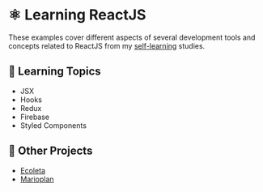 # :atom_symbol: Learning ReactJS

These examples cover different aspects of several development tools and concepts related to ReactJS from my [self-learning](https://github.com/DanielBrito/self-learning) studies.

## 📑 Learning Topics

- JSX
- Hooks
- Redux
- Firebase
- Styled Components

## :rocket: Other Projects

- [Ecoleta](https://github.com/DanielBrito/ecoleta-nlw-rocketseat)
- [Marioplan](https://github.com/DanielBrito/marioplan)